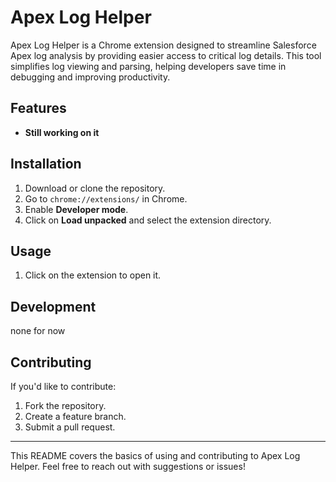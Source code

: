 # Apex Log Helper

Apex Log Helper is a Chrome extension designed to streamline Salesforce Apex log analysis by providing easier access to critical log details. This tool simplifies log viewing and parsing, helping developers save time in debugging and improving productivity.

## Features

- **Still working on it**

## Installation

1. Download or clone the repository.
2. Go to `chrome://extensions/` in Chrome.
3. Enable **Developer mode**.
4. Click on **Load unpacked** and select the extension directory.

## Usage

1. Click on the extension to open it.

## Development
none for now

## Contributing

If you'd like to contribute:
1. Fork the repository.
2. Create a feature branch.
3. Submit a pull request.

---

This README covers the basics of using and contributing to Apex Log Helper. Feel free to reach out with suggestions or issues!
